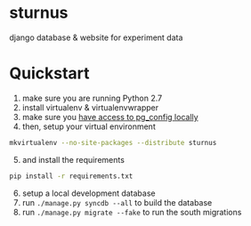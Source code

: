 sturnus
=======

django database &amp; website for experiment data

# Quickstart

1. make sure you are running Python 2.7
2. install virtualenv & virtualenvwrapper
3. make sure you [have access to pg_config locally](https://www.google.com/search?q=psycopg2+pg_config+executable+not+found) 
4. then, setup your virtual environment
```bash
mkvirtualenv --no-site-packages --distribute sturnus
```
5. and install the requirements
```bash
pip install -r requirements.txt
```
6. setup a local development database
7. run ```./manage.py syncdb --all``` to build the database
8. run ```./manage.py migrate --fake``` to run the south migrations

